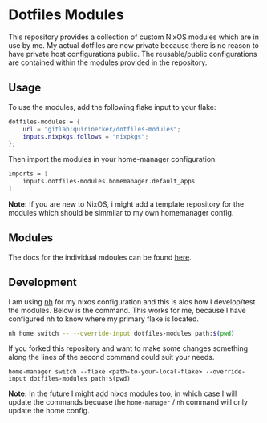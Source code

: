 # Dotfiles Modules

This repository provides a collection of custom NixOS modules which are in use by me. My actual dotfiles are now private because there is no reason to have private host configurations public. The reusable/public configurations are contained within the modules provided in the repository.

## Usage

To use the modules, add the following flake input to your flake:

```nix
dotfiles-modules = {
	url = "gitlab:quirinecker/dotfiles-modules";
	inputs.nixpkgs.follows = "nixpkgs";
};
```

Then import the modules in your home-manager configuration:

```nix
imports = [
	inputs.dotfiles-modules.homemanager.default_apps
]
```

**Note:** If you are new to NixOS, i might add a template repository for the modules which should be simmilar to my own homemanager config.

## Modules

The docs for the individual mdoules can be found [here](options.md).

## Development

I am using [nh](https://github.com/nix-community/nh) for my nixos configuration and this is alos how I develop/test the modules. Below is the command.
This works for me, because I have configured nh to know where my primary flake is located.

```bash
nh home switch -- --override-input dotfiles-modules path:$(pwd)
```

If you forked this repository and want to make some changes something along the lines of the second command could suit your needs.

```
home-manager switch --flake <path-to-your-local-flake> --override-input dotfiles-modules path:$(pwd)
```

**Note:** In the future I might add nixos modules too, in which case I will update the commands becuase the `home-manager` / `nh` command will only update the home config.

